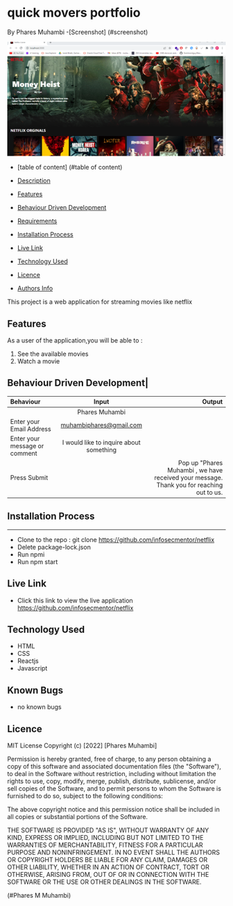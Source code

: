 # quick movers portfolio
By Phares Muhambi
-[Screenshot] (#screenshot)

![image](./public/netflix.png)

- [table of content] (#table of content)
- [Description](#description)
 - [Features](#features)
 - [Behaviour Driven Development](#Behaviour-Driven-Development)

 - [Requirements](#requirements)
 - [Installation Process](#installation-Process)
 - [Live Link](#Live-Link)
  - [Technology  Used](#technology-Used)
 - [Licence](#licence)
 - [Authors Info](#Authors-Info)

  <p>This project is a web application for streaming movies like netflix</p>

## Features
As a user of the application,you will be able to :
1. See the available movies
2. Watch a movie

## Behaviour Driven Development|
| Behaviour      | Input        | Output       |
| :------------- | :----------: | -----------: |
|   |   Phares Muhambi |     |
| Enter your Email Address  | muhambiphares@gmail.com |   |
| Enter your message or comment   |  I would like to inquire about something     |     |
| Press Submit|     |Pop up "Phares Muhambi , we have received your message. Thank you for reaching out to us.|

 ## Installation Process
 ****
* Clone to the repo : git clone https://github.com/infosecmentor/netflix
* Delete package-lock.json
* Run npmi
* Run npm start


## Live Link
- Click this link to view the live application https://github.com/infosecmentor/netflix


## Technology  Used
* HTML 
* CSS 
* Reactjs
* Javascript



## Known Bugs
* no known bugs


## Licence
MIT License
Copyright (c) [2022] [Phares Muhambi]
<p>Permission is hereby granted, free of charge, to any person obtaining a copy
of this software and associated documentation files (the "Software"), to deal
in the Software without restriction, including without limitation the rights
to use, copy, modify, merge, publish, distribute, sublicense, and/or sell
copies of the Software, and to permit persons to whom the Software is
furnished to do so, subject to the following conditions:</p>
<p>The above copyright notice and this permission notice shall be included in all
copies or substantial portions of the Software.</p>
<p>THE SOFTWARE IS PROVIDED "AS IS", WITHOUT WARRANTY OF ANY KIND, EXPRESS OR
IMPLIED, INCLUDING BUT NOT LIMITED TO THE WARRANTIES OF MERCHANTABILITY,
FITNESS FOR A PARTICULAR PURPOSE AND NONINFRINGEMENT. IN NO EVENT SHALL THE
AUTHORS OR COPYRIGHT HOLDERS BE LIABLE FOR ANY CLAIM, DAMAGES OR OTHER
LIABILITY, WHETHER IN AN ACTION OF CONTRACT, TORT OR OTHERWISE, ARISING FROM,
OUT OF OR IN CONNECTION WITH THE SOFTWARE OR THE USE OR OTHER DEALINGS IN THE
SOFTWARE. </p>
(#Phares  M Muhambi)

